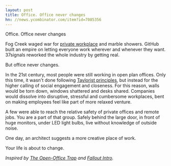 ```yaml
---
layout: post
title: Office. Office never changes
hn: //news.ycombinator.com/item?id=7085356
---
```


Office. Office never changes

Fog Creek waged war for [private workplace](http://officesnapshots.com/2009/01/08/fog-creek-software-office/) and marble showers. GitHub built an empire on letting everyone work wherever and whenever they want. 37signals reworked the whole industry by getting real.

But office never changes.

In the 21st century, most people were still working in open plan offices. Only this time, it wasn't done following [Taylorist principles](http://www.carusostjohn.com/media/artscouncil/history/taylorist/index.html), but instead for the higher calling of social engagement and closeness. For this reason, walls would be torn down, windows shattered and desks shared. Companies would dissolve into disruptive, stressful and cumbersome workplaces, bent on making employees feel like part of more relaxed venture.

A few were able to reach the relative safety of private offices and remote jobs. You are a part of that group. Safely behind the large door, in front of huge monitors, under LED light bulbs, live without knowledge of outside noise.

One day, an architect suggests a more creative place of work.

Your life is about to change.

_Inspired by [The Open-Office Trap](http://www.newyorker.com/online/blogs/currency/2014/01/the-open-office-trap.html) and [Fallout Intro](http://www.youtube.com/watch?v=WkBNKa2KXZE)._
